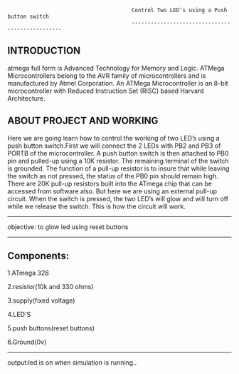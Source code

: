                                            Control Two LED’s using a Push button switch
                                           ------------------------------------------------

INTRODUCTION
---------------------------------------------------
atmega full form is Advanced Technology for Memory and Logic. ATMega Microcontrollers belong to the AVR family of microcontrollers and is manufactured by Atmel Corporation. An ATMega Microcontroller is an 8-bit microcontroller with Reduced Instruction Set (RISC) based Harvard Architecture.

ABOUT PROJECT AND WORKING
------------------------------------------------
Here we are going learn how to control the working of two LED’s using a push button switch.First we will connect the 2 LEDs with PB2 and PB3 of PORTB of the microcontroller. A push button switch is then attached to PB0 pin and pulled-up using a 10K resistor. The remaining terminal of the switch is grounded. The function of a pull-up resistor is to insure that while leaving the switch as not pressed, the status of the PB0 pin should remain high. There are 20K pull-up resistors built into the ATmega chip that can be accessed from software also. But here we are using an external pull-up circuit. When the switch is pressed, the two LED’s will glow and will turn off while we release the switch. This is how the circuit will work.
__________________________________________________________________________________
objective:
to glow led using reset buttons
________________________________
Components:
--------------------------
1.ATmega 328

2.resistor(10k and 330 ohms)

3.supply(fixed voltage)

4.LED'S

5.push buttons(reset buttons)

6.Ground(0v)
_________________________________________
output:led is on when simulation is running..



